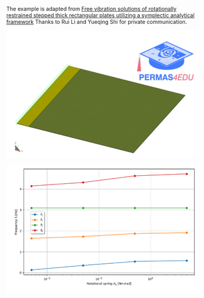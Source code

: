The example is adapted from [Free vibration solutions of rotationally restrained stepped thick rectangular plates utilizing a symplectic analytical framework](https://doi.org/10.1016/j.apm.2025.116044)
Thanks to Rui Li and Yueqing Shi for private communication.

![Interface position](interface_position_0p1.png "Interface @ x=0.1")

![Natural frequencies](Natural_frequencies.png)

